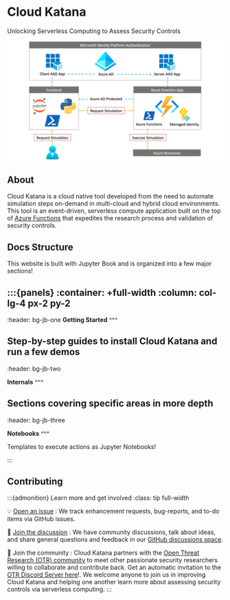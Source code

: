 # Cloud Katana

Unlocking Serverless Computing to Assess Security Controls

![](images/KatanaDesign.png)

## About

Cloud Katana is a cloud native tool developed from the need to automate simulation steps on-demand in multi-cloud and hybrid cloud environments. This tool is an event-driven, serverless compute application built on the top of [Azure Functions](https://docs.microsoft.com/en-us/azure/azure-functions/functions-overview) that expedites the research process and validation of security controls.

## Docs Structure

This website is built with Jupyter Book and is organized into a few major sections!

:::{panels}
:container: +full-width
:column: col-lg-4 px-2 py-2
---
:header: bg-jb-one
**Getting Started**
^^^

Step-by-step guides to install Cloud Katana and run a few demos
---
:header: bg-jb-two

**Internals**
^^^

Sections covering specific areas in more depth
---
:header: bg-jb-three

**Notebooks**
^^^

Templates to execute actions as Jupyter Notebooks!

:::


## Contributing

:::{admonition} Learn more and get involved
:class: tip full-width

💡 [Open an issue](https://github.com/Azure/Cloud-Katana/issues/new/choose)
: We track enhancement requests, bug-reports, and to-do items via GitHub issues.

💬 [Join the discussion](https://github.com/Azure/Cloud-Katana/discussions)
: We have community discussions, talk about ideas, and share general questions and feedback in our [GitHub discussions space](https://github.com/Azure/Cloud-Katana/discussions).

🙌 Join the community
: Cloud Katana partners with the [Open Threat Research (OTR) community](https://twitter.com/OTR_Community) to meet other passionate security researchers willing to collaborate and contribute back.
  Get an automatic invitation to the [OTR Discord Server here](https://discord.com/invite/efBGmbQ)!.
  We welcome anyone to join us in improving Cloud Katana and helping one another learn more about assessing security controls via serverless computing.
:::
